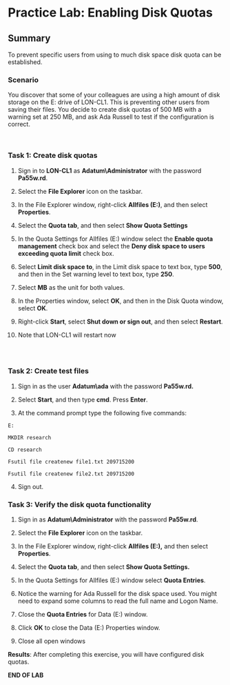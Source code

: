 # Practice Lab: Enabling Disk Quotas

## Summary

To prevent specific users from using to much disk space disk quota can be
established.

### Scenario

You discover that some of your colleagues are using a high amount of disk
storage on the E: drive of LON-CL1. This is preventing other users from saving
their files. You decide to create disk quotas of 500 MB with a warning set at
250 MB, and ask Ada Russell to test if the configuration is correct.

 
### Task 1: Create disk quotas

1.  Sign in to **LON-CL1** as **Adatum\\Administrator** with the password
    **Pa55w.rd**.

2.  Select the **File Explorer** icon on the taskbar.

3.  In the File Explorer window, right-click **Allfiles (E:)**, and then select
    **Properties**.

4.  Select the **Quota tab**, and then select **Show Quota Settings**

5.  In the Quota Settings for Allfiles (E:) window select the **Enable quota
    management** check box and select the **Deny disk space to users exceeding
    quota limit** check box.

6.  Select **Limit disk space to**, in the Limit disk space to text box, type **500**, and then in the Set warning level to text box, type **250**.

7.  Select **MB** as the unit for both values.

8.  In the Properties window, select **OK**, and then in the Disk Quota window,
    select **OK**.

9.  Right-click **Start**, select **Shut down or sign out**, and then select
    **Restart**.

10. Note that LON-CL1 will restart now

###  

### Task 2: Create test files

1.  Sign in as the user **Adatum\\ada** with the password **Pa55w.rd.**

2.  Select **Start**, and then type **cmd**. Press **Enter**.

3.  At the command prompt type the following five commands:

```
E:

MKDIR research

CD research

Fsutil file createnew file1.txt 209715200

Fsutil file createnew file2.txt 209715200

```

4.  Sign out.



### Task 3: Verify the disk quota functionality 

1.  Sign in as **Adatum\\Administrator** with the password **Pa55w.rd**.

2.  Select the **File Explorer** icon on the taskbar.

3.  In the File Explorer window, right-click **Allfiles (E:),** and then select
    **Properties**.

4.  Select the **Quota tab**, and then select **Show Quota Settings.**

5.  In the Quota Settings for Allfiles (E:) window select **Quota Entries**.

6.  Notice the warning for Ada Russell for the disk space used. You might need
    to expand some columns to read the full name and Logon Name.

7.  Close the **Quota Entries** for Data (E:) window.

8.  Click **OK** to close the Data (E:) Properties window.

9.  Close all open windows

**Results**: After completing this exercise, you will have configured disk
quotas.

**END OF LAB**